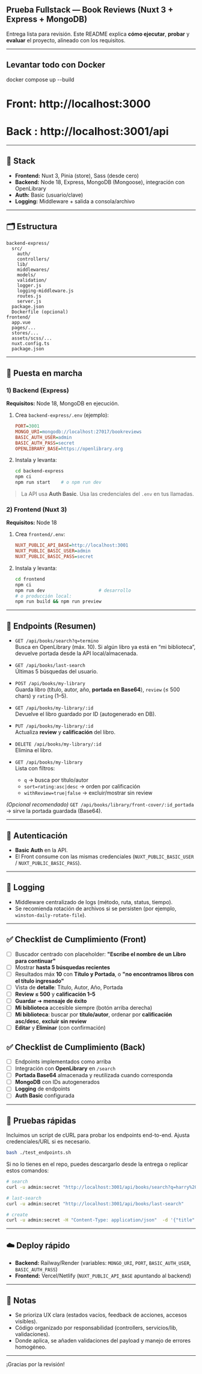 ## Prueba Fullstack — Book Reviews (Nuxt 3 + Express + MongoDB)

Entrega lista para revisión. Este README explica **cómo ejecutar**, **probar** y **evaluar** el proyecto, alineado con los requisitos.

---

## Levantar todo con Docker
docker compose up --build
# Front: http://localhost:3000
# Back : http://localhost:3001/api

---

## 🧱 Stack
- **Frontend:** Nuxt 3, Pinia (store), Sass (desde cero)
- **Backend:** Node 18, Express, MongoDB (Mongoose), integración con OpenLibrary
- **Auth:** Basic (usuario/clave)
- **Logging:** Middleware + salida a consola/archivo

---

## 🗂️ Estructura
```
backend-express/
  src/
    auth/
    controllers/
    lib/
    middlewares/
    models/
    validation/
    logger.js
    logging-middleware.js
    routes.js
    server.js
  package.json
  Dockerfile (opcional)
frontend/
  app.vue
  pages/...
  stores/...
  assets/scss/...
  nuxt.config.ts
  package.json
```

---

## 🚀 Puesta en marcha

### 1) Backend (Express)
**Requisitos:** Node 18, MongoDB en ejecución.

1. Crea `backend-express/.env` (ejemplo):
   ```ini
   PORT=3001
   MONGO_URI=mongodb://localhost:27017/bookreviews
   BASIC_AUTH_USER=admin
   BASIC_AUTH_PASS=secret
   OPENLIBRARY_BASE=https://openlibrary.org
   ```

2. Instala y levanta:
   ```bash
   cd backend-express
   npm ci
   npm run start    # o npm run dev
   ```

> La API usa **Auth Basic**. Usa las credenciales del `.env` en tus llamadas.

### 2) Frontend (Nuxt 3)
**Requisitos:** Node 18

1. Crea `frontend/.env`:
   ```ini
   NUXT_PUBLIC_API_BASE=http://localhost:3001
   NUXT_PUBLIC_BASIC_USER=admin
   NUXT_PUBLIC_BASIC_PASS=secret
   ```

2. Instala y levanta:
   ```bash
   cd frontend
   npm ci
   npm run dev                    # desarrollo
   # o producción local:
   npm run build && npm run preview
   ```

---

## 🔌 Endpoints (Resumen)

- `GET /api/books/search?q=termino`  
  Busca en OpenLibrary (máx. 10). Si algún libro ya está en “mi biblioteca”, devuelve portada desde la API local/almacenada.

- `GET /api/books/last-search`  
  Últimas 5 búsquedas del usuario.

- `POST /api/books/my-library`  
  Guarda libro (título, autor, año, **portada en Base64**), `review` (≤ 500 chars) y `rating` (1–5).

- `GET /api/books/my-library/:id`  
  Devuelve el libro guardado por ID (autogenerado en DB).

- `PUT /api/books/my-library/:id`  
  Actualiza **review** y **calificación** del libro.

- `DELETE /api/books/my-library/:id`  
  Elimina el libro.

- `GET /api/books/my-library`  
  Lista con filtros:  
  - `q` → busca por título/autor  
  - `sort=rating:asc|desc` → orden por calificación  
  - `withReview=true|false` → excluir/mostrar sin review

*(Opcional recomendado)* `GET /api/books/library/front-cover/:id_portada` → sirve la portada guardada (Base64).

---

## 🔐 Autenticación
- **Basic Auth** en la API.  
- El Front consume con las mismas credenciales (`NUXT_PUBLIC_BASIC_USER` / `NUXT_PUBLIC_BASIC_PASS`).

---

## 🧾 Logging
- Middleware centralizado de logs (método, ruta, status, tiempo).  
- Se recomienda rotación de archivos si se persisten (por ejemplo, `winston-daily-rotate-file`).

---

## ✅ Checklist de Cumplimiento (Front)
- [ ] Buscador centrado con placeholder: **"Escribe el nombre de un Libro para continuar"**  
- [ ] Mostrar **hasta 5 búsquedas recientes**  
- [ ] Resultados máx **10** con **Título y Portada**, o **"no encontramos libros con el título ingresado"**  
- [ ] Vista de **detalle**: Título, Autor, Año, Portada  
- [ ] **Review ≤ 500** y **calificación 1–5**  
- [ ] **Guardar** ➜ **mensaje de éxito**  
- [ ] **Mi biblioteca** accesible siempre (botón arriba derecha)  
- [ ] **Mi biblioteca**: buscar por **título/autor**, ordenar por **calificación asc/desc**, **excluir sin review**  
- [ ] **Editar** y **Eliminar** (con confirmación)  

## ✅ Checklist de Cumplimiento (Back)
- [ ] Endpoints implementados como arriba  
- [ ] Integración con **OpenLibrary** en `/search`  
- [ ] **Portada Base64** almacenada y reutilizada cuando corresponda  
- [ ] **MongoDB** con IDs autogenerados  
- [ ] **Logging** de endpoints  
- [ ] **Auth Basic** configurada  

---

## 🧪 Pruebas rápidas
Incluimos un script de cURL para probar los endpoints end-to-end. Ajusta credenciales/URL si es necesario.

```bash
bash ./test_endpoints.sh
```

Si no lo tienes en el repo, puedes descargarlo desde la entrega o replicar estos comandos:
```bash
# search
curl -u admin:secret "http://localhost:3001/api/books/search?q=harry%20potter"

# last-search
curl -u admin:secret "http://localhost:3001/api/books/last-search"

# create
curl -u admin:secret -H "Content-Type: application/json"  -d '{"title":"Test Book","author":"Anon","year":2020,"coverBase64":"data:image/png;base64,iVBORw0KGgo=","review":"Muy buen libro","rating":5}'  "http://localhost:3001/api/books/my-library"
```

---

## ☁️ Deploy rápido
- **Backend:** Railway/Render (variables: `MONGO_URI`, `PORT`, `BASIC_AUTH_USER`, `BASIC_AUTH_PASS`)  
- **Frontend:** Vercel/Netlify (`NUXT_PUBLIC_API_BASE` apuntando al backend)

---

## 📌 Notas
- Se prioriza UX clara (estados vacíos, feedback de acciones, accesos visibles).  
- Código organizado por responsabilidad (controllers, servicios/lib, validaciones).  
- Donde aplica, se añaden validaciones del payload y manejo de errores homogéneo.

---

¡Gracias por la revisión!

